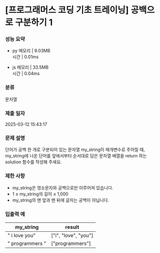 # [프로그래머스 코딩 기초 트레이닝] 공백으로 구분하기 1

### 성능 요약

- py
  메모리 | 9.03MB  
  시간 | 0.01ms

- js
  메모리 | 33.5MB  
  시간 | 0.04ms

### 분류

문자열

### 제출 일자

2025-03-12 15:43:17

### 문제 설명

단어가 공백 한 개로 구분되어 있는 문자열 my_string이 매개변수로 주어질 때, my_string에 나온 단어를 앞에서부터 순서대로 담은 문자열 배열을 return 하는 solution 함수를 작성해 주세요.

### 제한 사항

- my_string은 영소문자와 공백으로만 이루어져 있습니다.
- 1 ≤ my_string의 길이 ≤ 1,000
- my_string의 맨 앞과 맨 뒤에 글자는 공백이 아닙니다.

### 입출력 예

| my_string       | result               |
| --------------- | -------------------- |
| " i love you"   | ["i", "love", "you"] |
| " programmers " | ["programmers"]      |
